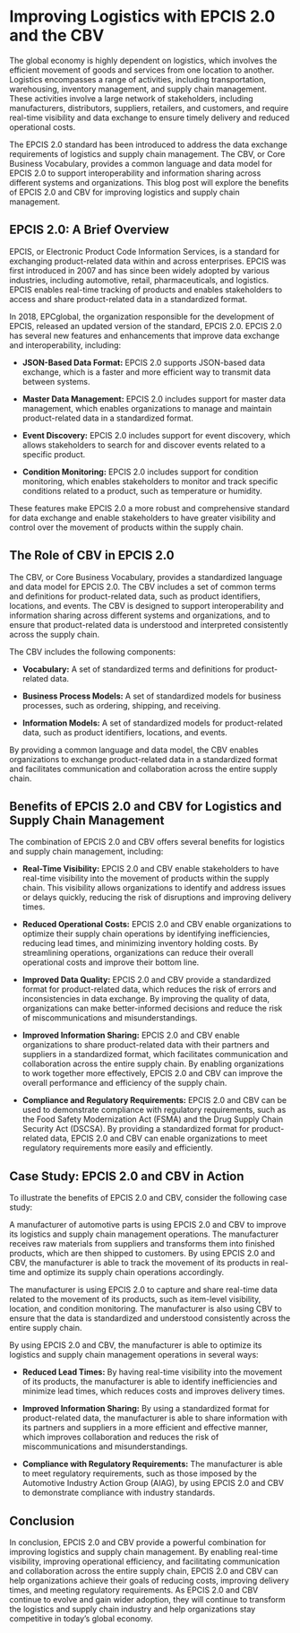 # Improving Logistics with EPCIS 2.0 and the CBV

The global economy is highly dependent on logistics, which involves the efficient movement of goods and services from one location to another. Logistics encompasses a range of activities, including transportation, warehousing, inventory management, and supply chain management. These activities involve a large network of stakeholders, including manufacturers, distributors, suppliers, retailers, and customers, and require real-time visibility and data exchange to ensure timely delivery and reduced operational costs. 

The EPCIS 2.0 standard has been introduced to address the data exchange requirements of logistics and supply chain management. The CBV, or Core Business Vocabulary, provides a common language and data model for EPCIS 2.0 to support interoperability and information sharing across different systems and organizations. This blog post will explore the benefits of EPCIS 2.0 and CBV for improving logistics and supply chain management. 

## EPCIS 2.0: A Brief Overview

EPCIS, or Electronic Product Code Information Services, is a standard for exchanging product-related data within and across enterprises. EPCIS was first introduced in 2007 and has since been widely adopted by various industries, including automotive, retail, pharmaceuticals, and logistics. EPCIS enables real-time tracking of products and enables stakeholders to access and share product-related data in a standardized format. 

In 2018, EPCglobal, the organization responsible for the development of EPCIS, released an updated version of the standard, EPCIS 2.0. EPCIS 2.0 has several new features and enhancements that improve data exchange and interoperability, including:

- **JSON-Based Data Format:** EPCIS 2.0 supports JSON-based data exchange, which is a faster and more efficient way to transmit data between systems.

- **Master Data Management:** EPCIS 2.0 includes support for master data management, which enables organizations to manage and maintain product-related data in a standardized format.

- **Event Discovery:** EPCIS 2.0 includes support for event discovery, which allows stakeholders to search for and discover events related to a specific product.

- **Condition Monitoring:** EPCIS 2.0 includes support for condition monitoring, which enables stakeholders to monitor and track specific conditions related to a product, such as temperature or humidity.

These features make EPCIS 2.0 a more robust and comprehensive standard for data exchange and enable stakeholders to have greater visibility and control over the movement of products within the supply chain. 

## The Role of CBV in EPCIS 2.0

The CBV, or Core Business Vocabulary, provides a standardized language and data model for EPCIS 2.0. The CBV includes a set of common terms and definitions for product-related data, such as product identifiers, locations, and events. The CBV is designed to support interoperability and information sharing across different systems and organizations, and to ensure that product-related data is understood and interpreted consistently across the supply chain. 

The CBV includes the following components:

- **Vocabulary:** A set of standardized terms and definitions for product-related data.

- **Business Process Models:** A set of standardized models for business processes, such as ordering, shipping, and receiving.

- **Information Models:** A set of standardized models for product-related data, such as product identifiers, locations, and events.

By providing a common language and data model, the CBV enables organizations to exchange product-related data in a standardized format and facilitates communication and collaboration across the entire supply chain. 

## Benefits of EPCIS 2.0 and CBV for Logistics and Supply Chain Management

The combination of EPCIS 2.0 and CBV offers several benefits for logistics and supply chain management, including:

- **Real-Time Visibility:** EPCIS 2.0 and CBV enable stakeholders to have real-time visibility into the movement of products within the supply chain. This visibility allows organizations to identify and address issues or delays quickly, reducing the risk of disruptions and improving delivery times.

- **Reduced Operational Costs:** EPCIS 2.0 and CBV enable organizations to optimize their supply chain operations by identifying inefficiencies, reducing lead times, and minimizing inventory holding costs. By streamlining operations, organizations can reduce their overall operational costs and improve their bottom line.

- **Improved Data Quality:** EPCIS 2.0 and CBV provide a standardized format for product-related data, which reduces the risk of errors and inconsistencies in data exchange. By improving the quality of data, organizations can make better-informed decisions and reduce the risk of miscommunications and misunderstandings.

- **Improved Information Sharing:** EPCIS 2.0 and CBV enable organizations to share product-related data with their partners and suppliers in a standardized format, which facilitates communication and collaboration across the entire supply chain. By enabling organizations to work together more effectively, EPCIS 2.0 and CBV can improve the overall performance and efficiency of the supply chain.

- **Compliance and Regulatory Requirements:** EPCIS 2.0 and CBV can be used to demonstrate compliance with regulatory requirements, such as the Food Safety Modernization Act (FSMA) and the Drug Supply Chain Security Act (DSCSA). By providing a standardized format for product-related data, EPCIS 2.0 and CBV can enable organizations to meet regulatory requirements more easily and efficiently.

## Case Study: EPCIS 2.0 and CBV in Action

To illustrate the benefits of EPCIS 2.0 and CBV, consider the following case study:

A manufacturer of automotive parts is using EPCIS 2.0 and CBV to improve its logistics and supply chain management operations. The manufacturer receives raw materials from suppliers and transforms them into finished products, which are then shipped to customers. By using EPCIS 2.0 and CBV, the manufacturer is able to track the movement of its products in real-time and optimize its supply chain operations accordingly.

The manufacturer is using EPCIS 2.0 to capture and share real-time data related to the movement of its products, such as item-level visibility, location, and condition monitoring. The manufacturer is also using CBV to ensure that the data is standardized and understood consistently across the entire supply chain.

By using EPCIS 2.0 and CBV, the manufacturer is able to optimize its logistics and supply chain management operations in several ways:

- **Reduced Lead Times:** By having real-time visibility into the movement of its products, the manufacturer is able to identify inefficiencies and minimize lead times, which reduces costs and improves delivery times.

- **Improved Information Sharing:** By using a standardized format for product-related data, the manufacturer is able to share information with its partners and suppliers in a more efficient and effective manner, which improves collaboration and reduces the risk of miscommunications and misunderstandings.

- **Compliance with Regulatory Requirements:** The manufacturer is able to meet regulatory requirements, such as those imposed by the Automotive Industry Action Group (AIAG), by using EPCIS 2.0 and CBV to demonstrate compliance with industry standards.

## Conclusion

In conclusion, EPCIS 2.0 and CBV provide a powerful combination for improving logistics and supply chain management. By enabling real-time visibility, improving operational efficiency, and facilitating communication and collaboration across the entire supply chain, EPCIS 2.0 and CBV can help organizations achieve their goals of reducing costs, improving delivery times, and meeting regulatory requirements. As EPCIS 2.0 and CBV continue to evolve and gain wider adoption, they will continue to transform the logistics and supply chain industry and help organizations stay competitive in today’s global economy.
